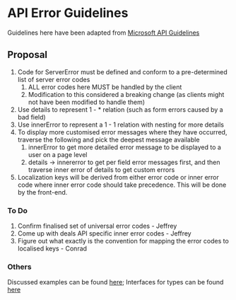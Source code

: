 # API Error Guidelines
Guidelines here have been adapted from [Microsoft API Guidelines](https://github.com/microsoft/api-guidelines/blob/vNext/Guidelines.md)


## Proposal
1. Code for ServerError must be defined and conform to a pre-determined list of server error codes
    1. ALL error codes here MUST be handled by the client
    1. Modification to this considered a breaking change (as clients might not have been modified to handle them)
1. Use details to represent 1 - * relation (such as form errors caused by a bad field)
2. Use innerError to represent a 1 - 1 relation with nesting for more details
3. To display more customised error messages where they have occurred, traverse the following and pick the deepest message available
    1. innerError to get more detailed error message to be displayed to a user on a page level
    2. details -> innererror to get per field error messages first, and then traverse inner error of details to get custom errors
4. Localization keys will be derived from either error code or inner error code where inner error code should take precedence. This will be done by the front-end.

### To Do
1. Confirm finalised set of universal error codes - Jeffrey
2. Come up with deals API specific inner error codes - Jeffrey
3. Figure out what exactly is the convention for mapping the error codes to localised keys - Conrad

### Others
Discussed examples can be found [here](https://github.com/conradkoh-fp/public-reference/blob/master/20200826%20-%20API%20Errors/examples.ts);
Interfaces for types can be found [here](https://github.com/conradkoh-fp/public-reference/blob/master/20200826%20-%20API%20Errors/types.ts)